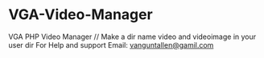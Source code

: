 # VGA-Video-Manager
VGA PHP Video Manager
// Make a dir name video and videoimage in your user dir
For Help and support Email: vanguntallen@gamil.com
